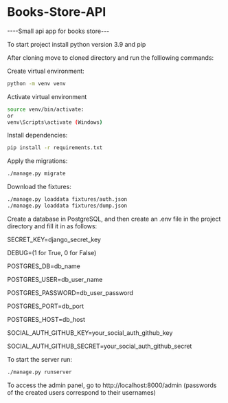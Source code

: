 # Books-Store-API

----Small api app for books store---

To start project install python version 3.9 and pip

After cloning move to cloned directory and run the folllowing commands:

Create virtual environment:
```bash
python -m venv venv
```

Activate virtual environment
```bash
source venv/bin/activate:
or
venv\Scripts\activate (Windows)
```

Install dependencies:
```bash
pip install -r requirements.txt
```

Apply the migrations:
```bash
./manage.py migrate
```

Download the fixtures:
```bash
./manage.py loaddata fixtures/auth.json
./manage.py loaddata fixtures/dump.json
```

Create a database in PostgreSQL, and then create an .env file in the project directory and fill it in as follows:


SECRET_KEY=django_secret_key

DEBUG=(1 for True, 0 for False)

POSTGRES_DB=db_name

POSTGRES_USER=db_user_name

POSTGRES_PASSWORD=db_user_password

POSTGRES_PORT=db_port

POSTGRES_HOST=db_host

SOCIAL_AUTH_GITHUB_KEY=your_social_auth_github_key

SOCIAL_AUTH_GITHUB_SECRET=your_social_auth_github_secret


To start the server run:
```bash
./manage.py runserver
```

To access the admin panel, go to http://localhost:8000/admin
(passwords of the created users correspond to their usernames)